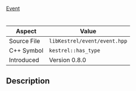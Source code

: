 [Event](index.md)
# 
| Aspect | Value |
| --- | --- |
| Source File | `libKestrel/event/event.hpp` |
| C++ Symbol | `kestrel::has_type` |
| Introduced | Version 0.8.0 |
## Description
